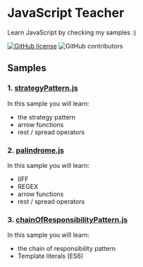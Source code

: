 # JavaScript Teacher

Learn JavaScript by checking my samples :)

[![GitHub license](https://img.shields.io/badge/license-MIT-blue.svg)](https://github.com/rogeroliveira84/javascript-teacher/blob/master/LICENSE) ![GitHub contributors](https://img.shields.io/github/contributors/rogeroliveira84/javascript-teacher.svg?color=orange)

## Samples

### 1. [strategyPattern.js](https://github.com/rogeroliveira84/javascript-teacher/blob/master/strategyPattern.js)

In this sample you will learn:

- the strategy pattern
- arrow functions
- rest / spread operators

### 2. [palindrome.js](https://github.com/rogeroliveira84/javascript-teacher/blob/master/palindrome.js)

In this sample you will learn:

- IIFF
- REGEX
- arrow functions
- rest / spread operators

### 3. [chainOfResponsibilityPattern.js](https://github.com/rogeroliveira84/javascript-teacher/blob/master/chainOfResponsibilityPattern.js)

In this sample you will learn:

- the chain of responsibility pattern
- Template literals (ES6)
